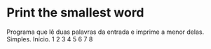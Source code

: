 # Print the smallest word
Programa que lê duas palavras da entrada e imprime a menor delas. Simples. Início.
1
2
3
4
5
6
7
8
